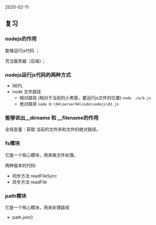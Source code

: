 2020-02-11

## 复习 

### nodejs的作用

能够运行js代码 ；

充当服务器（后端）；

### nodejs运行js代码的两种方式

- REPL
- node 文件路径
  - 相对路径 (相对于当前的小黑窗，要运行js文件的位置)  `node ./a/b.js` 
  - 绝对路径 `node D:\94\server94\code\nodejs\01.js`

### 能够说出\__dirname 和 __filename的作用

全局变量：获取 当前的文件夹和文件的绝对路径。



### fs模块

它是一个核心模块，用来做文件处理。

两种版本的代码:

- 同步方法 readFileSync
- 异步方法 readFile

### path模块

它是一个核心模块，用来处理路径

- path.join()